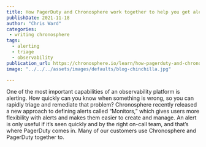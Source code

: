 ```yaml
---
title: How PagerDuty and Chronosphere work together to help you get alerted faster
publishDate: 2021-11-18
author: "Chris Ward"
categories:
 - writing chronosphere
tags:
  - alerting
  - triage
  - observability
publication_url: https://chronosphere.io/learn/how-pagerduty-and-chronosphere-work-together-to-help-you-get-alerted-faster/
image: "../../../assets/images/defaults/blog-chinchilla.jpg"

---
```


One of the most important capabilities of an observability platform is alerting. How quickly can you know when something is wrong, so you can rapidly triage and remediate that problem? Chronosphere recently released a new approach to defining alerts called “Monitors,” which gives users more flexibility with alerts and makes them easier to create and manage.
An alert is only useful if it’s seen quickly and by the right on-call team, and that’s where PagerDuty comes in. Many of our customers use Chronosphere and PagerDuty together to.